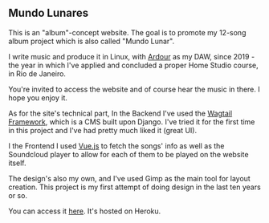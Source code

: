 ## Mundo Lunares

This is an "album"-concept website. The goal is to promote my 12-song album project which is also called "Mundo Lunar".

I write music and produce it in Linux, with [Ardour](https://ardour.org/) as my DAW, since 2019 - the year in which I've applied and concluded a proper Home Studio course, in Rio de Janeiro. 

You're invited to access the website and of course hear the music in there. I hope you enjoy it.

As for the site's technical part, In the Backend I've used the [Wagtail Framework](https://wagtail.org/), which is a CMS built upon Django. I've tried it for the first time in this project and I've had pretty much liked it (great UI).

I the Frontend I used [Vue.js](https://vuejs.org/) to fetch the songs' info as well as the Soundcloud player to allow for each of them to be played on the website itself.

The design's also my own, and I've used Gimp as the main tool for layout creation. This project is my first attempt of doing design in the last ten years or so.

You can access it [here](https://www.mundolunar.art.br/). It's hosted on Heroku.

